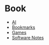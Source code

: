 # Book

* [AI](/Pages/AI/AI.md)
* [Bookmarks](/Pages/Bookmarks.md)
* [Games](/Pages/Games.md)
* [Software Notes](/Pages/Research/Software.md)
